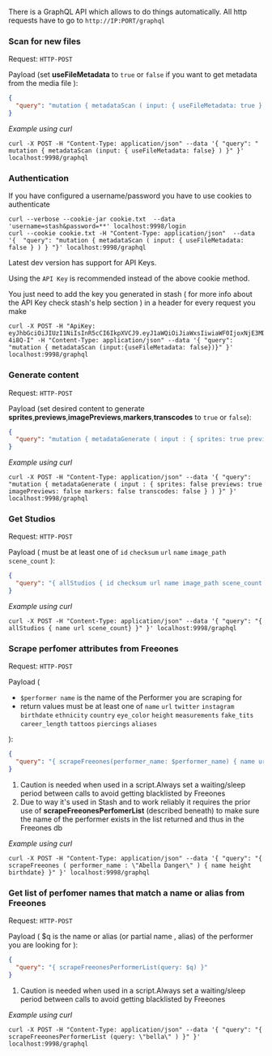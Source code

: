 There is a GraphQL API which allows to do things automatically.
All http requests have to go to ``http://IP:PORT/graphql``

### Scan for new files
Request: `HTTP-POST`

Payload (set **useFileMetadata** to ```true``` or ```false``` if you want to get metadata from the media file ):
```json
{
  "query": "mutation { metadataScan ( input: { useFileMetadata: true } ) } "
}
```
_Example using curl_

`curl -X POST -H "Content-Type: application/json" --data '{ "query": " mutation { metadataScan (input: { useFileMetadata: false} ) }" }' localhost:9998/graphql`


### Authentication

If you have configured a username/password you have to use cookies to authenticate
```
curl --verbose --cookie-jar cookie.txt  --data 'username=stash&password=**' localhost:9998/login
curl --cookie cookie.txt -H "Content-Type: application/json"  --data '{  "query": "mutation { metadataScan ( input: { useFileMetadata: false } ) } "}' localhost:9998/graphql
```
Latest dev version has support for API Keys.

Using the `API Key` is recommended instead of the above cookie method.

You just need to add the key you generated in stash ( for more info about the API Key check stash's help section ) in a header for every request you make
```
curl -X POST -H "ApiKey: eyJhbGciOiJIUzI1NiIsInR5cCI6IkpXVCJ9.eyJ1aWQiOiJiaWxsIiwiaWF0IjoxNjE3MDkzMDYwLCJzdWIiOiJBUElLZXkifQ.WhUyvmnVeW8wGV5fkVyje3xLfz5A97HFwyZy-4i8Q-I" -H "Content-Type: application/json" --data '{ "query": "mutation { metadataScan (input:{useFileMetadata: false})}" }' localhost:9998/graphql
```

### Generate content

Request: `HTTP-POST`

Payload (set desired content to generate **sprites**,**previews**,**imagePreviews**,**markers**,**transcodes** to ```true``` or ```false```):
```json
{
  "query": "mutation { metadataGenerate ( input : { sprites: true previews: false imagePreviews: false markers: false transcodes: false } ) }" 
}
```
_Example using curl_

`curl -X POST -H "Content-Type: application/json" --data '{ "query": "mutation { metadataGenerate ( input : { sprites: false previews: true imagePreviews: false markers: false transcodes: false } ) }" }' localhost:9998/graphql`

### Get Studios

Request: `HTTP-POST`

Payload ( must be at least one of ```id``` ```checksum``` ```url``` ```name``` ```image_path``` ```scene_count``` ):
```json
{
  "query": "{ allStudios { id checksum url name image_path scene_count } }" 
}
```
_Example using curl_

`curl -X POST -H "Content-Type: application/json" --data '{ "query": "{ allStudios { name url scene_count} }" }' localhost:9998/graphql`

### Scrape perfomer attributes from Freeones

Request: `HTTP-POST`

Payload (
* ```$performer name``` is the name of the Performer you are scraping for
* return values must be at least one of ```name``` ```url``` ```twitter``` ```instagram``` ```birthdate``` ```ethnicity``` ```country``` ```eye_color``` ```height``` ```measurements``` ```fake_tits``` ```career_length``` ```tattoos``` ```piercings``` ```aliases```

):
```json
{
  "query": "{ scrapeFreeones(performer_name: $performer_name) { name url twitter instagram birthdate ethnicity country eye_color height measurements fake_tits career_length tattoos piercings aliases } }" 
}
```
1. Caution is needed when used in a script.Always set a waiting/sleep period between calls to avoid getting blacklisted by Freeones
2. Due to way it's used in Stash and to work reliably it requires the prior use of **scrapeFreeonesPerfomerList** (described beneath) to make sure the name of the performer exists in the list returned and thus in the Freeones db


_Example using curl_

`curl -X POST -H "Content-Type: application/json" --data '{ "query": "{ scrapeFreeones ( performer_name : \"Abella Danger\" ) { name height birthdate} }" }' localhost:9998/graphql`

### Get list of perfomer names that match a name or alias from Freeones

Request: `HTTP-POST`

Payload ( $q is the name or alias (or partial name , alias) of the performer you are looking for
):
```json
{
  "query": "{ scrapeFreeonesPerformerList(query: $q) }" 
}
```
1. Caution is needed when used in a script.Always set a waiting/sleep period between calls to avoid getting blacklisted by Freeones

_Example using curl_


`curl -X POST -H "Content-Type: application/json" --data '{ "query": "{ scrapeFreeonesPerformerList (query: \"bella\" ) }" }' localhost:9998/graphql`
